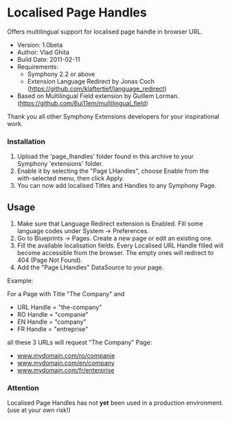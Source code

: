 Localised Page Handles
==============

Offers multilingual support for localised page handle in browser URL.

* Version: 1.0beta
* Author: Vlad Ghita
* Build Date: 2011-02-11
* Requirements:
	- Symphony 2.2 or above
	- Extension Language Redirect by Jonas Coch (<https://github.com/klaftertief/language_redirect>)
* Based on Multilingual Field extension by Guillem Lorman. (<https://github.com/6ui11em/multilingual_field>)

Thank you all other Symphony Extensions developers for your inspirational work.

### Installation

1. Upload the 'page_lhandles' folder found in this archive to your Symphony 'extensions' folder.    
2. Enable it by selecting the "Page LHandles", choose Enable from the with-selected menu, then click Apply.
3. You can now add localised Titles and Handles to any Symphony Page.

## Usage

1. Make sure that Language Redirect extension is Enabled. Fill some language codes under System -> Preferences.
2. Go to Blueprints -> Pages. Create a new page or edit an existing one.
3. Fill the available localisation fields. Every Localised URL Handle filled will become accessible from the browser. The empty ones will redirect to 404 (Page Not Found).
4. Add the "Page LHandles" DataSource to your page.

Example:

For a Page with Title "The Company" and

- URL Handle = "the-company"
- RO Handle = "companie"
- EN Handle = "company"
- FR Handle = "entreprise"

all these 3 URLs will request "The Company" Page:

- www.mydomain.com/ro/companie
- www.mydomain.com/en/company
- www.mydomain.com/fr/enterprise

### Attention

Localised Page Handles has not **yet** been used in a production environment. (use at your own risk!)